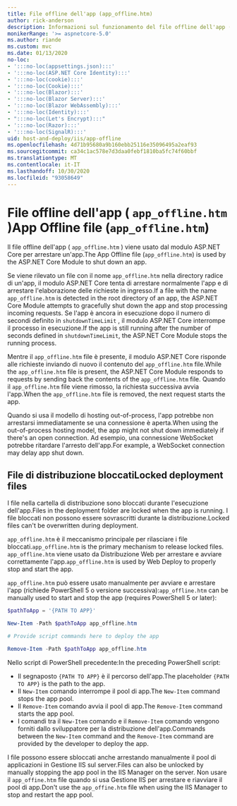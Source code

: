 ```yaml
---
title: File offline dell'app (app_offline.htm)
author: rick-anderson
description: Informazioni sul funzionamento del file offline dell'app ( `app_offline.htm` ) con il modulo ASP.NET Core.
monikerRange: '>= aspnetcore-5.0'
ms.author: riande
ms.custom: mvc
ms.date: 01/13/2020
no-loc:
- ':::no-loc(appsettings.json):::'
- ':::no-loc(ASP.NET Core Identity):::'
- ':::no-loc(cookie):::'
- ':::no-loc(Cookie):::'
- ':::no-loc(Blazor):::'
- ':::no-loc(Blazor Server):::'
- ':::no-loc(Blazor WebAssembly):::'
- ':::no-loc(Identity):::'
- ":::no-loc(Let's Encrypt):::"
- ':::no-loc(Razor):::'
- ':::no-loc(SignalR):::'
uid: host-and-deploy/iis/app-offline
ms.openlocfilehash: 4d71b95680a9b160ebb25116e35096495a2eaf93
ms.sourcegitcommit: ca34c1ac578e7d3daa0febf1810ba5fc74f60bbf
ms.translationtype: MT
ms.contentlocale: it-IT
ms.lasthandoff: 10/30/2020
ms.locfileid: "93058649"
---
```

# <a name="app-offline-file-app_offlinehtm"></a><span data-ttu-id="b0479-103">File offline dell'app ( `app_offline.htm` )</span><span class="sxs-lookup"><span data-stu-id="b0479-103">App Offline file (`app_offline.htm`)</span></span>

<span data-ttu-id="b0479-104">Il file offline dell'app ( `app_offline.htm` ) viene usato dal modulo ASP.NET Core per arrestare un'app.</span><span class="sxs-lookup"><span data-stu-id="b0479-104">The App Offline file (`app_offline.htm`) is used by the ASP.NET Core Module to shut down an app.</span></span>

<span data-ttu-id="b0479-105">Se viene rilevato un file con il nome `app_offline.htm` nella directory radice di un'app, il modulo ASP.NET Core tenta di arrestare normalmente l'app e di arrestare l'elaborazione delle richieste in ingresso.</span><span class="sxs-lookup"><span data-stu-id="b0479-105">If a file with the name `app_offline.htm` is detected in the root directory of an app, the ASP.NET Core Module attempts to gracefully shut down the app and stop processing incoming requests.</span></span> <span data-ttu-id="b0479-106">Se l'app è ancora in esecuzione dopo il numero di secondi definito in `shutdownTimeLimit` , il modulo ASP.NET Core interrompe il processo in esecuzione.</span><span class="sxs-lookup"><span data-stu-id="b0479-106">If the app is still running after the number of seconds defined in `shutdownTimeLimit`, the ASP.NET Core Module stops the running process.</span></span>

<span data-ttu-id="b0479-107">Mentre il `app_offline.htm` file è presente, il modulo ASP.NET Core risponde alle richieste inviando di nuovo il contenuto del `app_offline.htm` file.</span><span class="sxs-lookup"><span data-stu-id="b0479-107">While the `app_offline.htm` file is present, the ASP.NET Core Module responds to requests by sending back the contents of the `app_offline.htm` file.</span></span> <span data-ttu-id="b0479-108">Quando il `app_offline.htm` file viene rimosso, la richiesta successiva avvia l'app.</span><span class="sxs-lookup"><span data-stu-id="b0479-108">When the `app_offline.htm` file is removed, the next request starts the app.</span></span>

<span data-ttu-id="b0479-109">Quando si usa il modello di hosting out-of-process, l'app potrebbe non arrestarsi immediatamente se una connessione è aperta.</span><span class="sxs-lookup"><span data-stu-id="b0479-109">When using the out-of-process hosting model, the app might not shut down immediately if there's an open connection.</span></span> <span data-ttu-id="b0479-110">Ad esempio, una connessione WebSocket potrebbe ritardare l'arresto dell'app.</span><span class="sxs-lookup"><span data-stu-id="b0479-110">For example, a WebSocket connection may delay app shut down.</span></span>

## <a name="locked-deployment-files"></a><span data-ttu-id="b0479-111">File di distribuzione bloccati</span><span class="sxs-lookup"><span data-stu-id="b0479-111">Locked deployment files</span></span>

<span data-ttu-id="b0479-112">I file nella cartella di distribuzione sono bloccati durante l'esecuzione dell'app.</span><span class="sxs-lookup"><span data-stu-id="b0479-112">Files in the deployment folder are locked when the app is running.</span></span> <span data-ttu-id="b0479-113">I file bloccati non possono essere sovrascritti durante la distribuzione.</span><span class="sxs-lookup"><span data-stu-id="b0479-113">Locked files can't be overwritten during deployment.</span></span>

<span data-ttu-id="b0479-114">`app_offline.htm` è il meccanismo principale per rilasciare i file bloccati.</span><span class="sxs-lookup"><span data-stu-id="b0479-114">`app_offline.htm` is the primary mechanism to release locked files.</span></span> <span data-ttu-id="b0479-115">`app_offline.htm` viene usato da Distribuzione Web per arrestare e avviare correttamente l'app.</span><span class="sxs-lookup"><span data-stu-id="b0479-115">`app_offline.htm` is used by Web Deploy to properly stop and start the app.</span></span>

<span data-ttu-id="b0479-116">`app_offline.htm` può essere usato manualmente per avviare e arrestare l'app (richiede PowerShell 5 o versione successiva):</span><span class="sxs-lookup"><span data-stu-id="b0479-116">`app_offline.htm` can be manually used to start and stop the app (requires PowerShell 5 or later):</span></span>

```powershell
$pathToApp = '{PATH TO APP}'

New-Item -Path $pathToApp app_offline.htm

# Provide script commands here to deploy the app

Remove-Item -Path $pathToApp app_offline.htm
```

<span data-ttu-id="b0479-117">Nello script di PowerShell precedente:</span><span class="sxs-lookup"><span data-stu-id="b0479-117">In the preceding PowerShell script:</span></span>

* <span data-ttu-id="b0479-118">Il segnaposto `{PATH TO APP}` è il percorso dell'app.</span><span class="sxs-lookup"><span data-stu-id="b0479-118">The placeholder `{PATH TO APP}` is the path to the app.</span></span>
* <span data-ttu-id="b0479-119">Il `New-Item` comando interrompe il pool di app.</span><span class="sxs-lookup"><span data-stu-id="b0479-119">The `New-Item` command stops the app pool.</span></span>
* <span data-ttu-id="b0479-120">Il `Remove-Item` comando avvia il pool di app.</span><span class="sxs-lookup"><span data-stu-id="b0479-120">The `Remove-Item` command starts the app pool.</span></span>
* <span data-ttu-id="b0479-121">I comandi tra il `New-Item` comando e il `Remove-Item` comando vengono forniti dallo sviluppatore per la distribuzione dell'app.</span><span class="sxs-lookup"><span data-stu-id="b0479-121">Commands between the `New-Item` command and the `Remove-Item` command are provided by the developer to deploy the app.</span></span>

<span data-ttu-id="b0479-122">I file possono essere sbloccati anche arrestando manualmente il pool di applicazioni in Gestione IIS sul server.</span><span class="sxs-lookup"><span data-stu-id="b0479-122">Files can also be unlocked by manually stopping the app pool in the IIS Manager on the server.</span></span> <span data-ttu-id="b0479-123">Non usare il `app_offine.htm` file quando si usa Gestione IIS per arrestare e riavviare il pool di app.</span><span class="sxs-lookup"><span data-stu-id="b0479-123">Don't use the `app_offine.htm` file when using the IIS Manager to stop and restart the app pool.</span></span>
